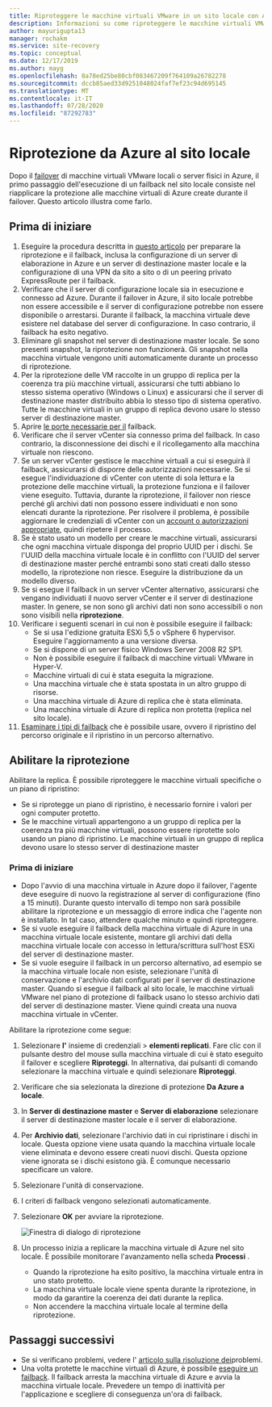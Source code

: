 ```yaml
---
title: Riproteggere le macchine virtuali VMware in un sito locale con Azure Site Recovery
description: Informazioni su come riproteggere le macchine virtuali VMware dopo il failover in Azure con Azure Site Recovery.
author: mayurigupta13
manager: rochakm
ms.service: site-recovery
ms.topic: conceptual
ms.date: 12/17/2019
ms.author: mayg
ms.openlocfilehash: 8a78ed25be80cbf083467209f764109a26782278
ms.sourcegitcommit: dccb85aed33d9251048024faf7ef23c94d695145
ms.translationtype: MT
ms.contentlocale: it-IT
ms.lasthandoff: 07/28/2020
ms.locfileid: "87292783"
---
```

# <a name="reprotect-from-azure-to-on-premises"></a>Riprotezione da Azure al sito locale

Dopo il [failover](site-recovery-failover.md) di macchine virtuali VMware locali o server fisici in Azure, il primo passaggio dell'esecuzione di un failback nel sito locale consiste nel riapplicare la protezione alle macchine virtuali di Azure create durante il failover. Questo articolo illustra come farlo. 

## <a name="before-you-begin"></a>Prima di iniziare

1. Eseguire la procedura descritta in [questo articolo](vmware-azure-prepare-failback.md) per preparare la riprotezione e il failback, inclusa la configurazione di un server di elaborazione in Azure e un server di destinazione master locale e la configurazione di una VPN da sito a sito o di un peering privato ExpressRoute per il failback.
2. Verificare che il server di configurazione locale sia in esecuzione e connesso ad Azure. Durante il failover in Azure, il sito locale potrebbe non essere accessibile e il server di configurazione potrebbe non essere disponibile o arrestarsi. Durante il failback, la macchina virtuale deve esistere nel database del server di configurazione. In caso contrario, il failback ha esito negativo.
3. Eliminare gli snapshot nel server di destinazione master locale. Se sono presenti snapshot, la riprotezione non funzionerà.  Gli snapshot nella macchina virtuale vengono uniti automaticamente durante un processo di riprotezione.
4. Per la riprotezione delle VM raccolte in un gruppo di replica per la coerenza tra più macchine virtuali, assicurarsi che tutti abbiano lo stesso sistema operativo (Windows o Linux) e assicurarsi che il server di destinazione master distribuito abbia lo stesso tipo di sistema operativo. Tutte le macchine virtuali in un gruppo di replica devono usare lo stesso server di destinazione master.
5. Aprire [le porte necessarie per il](vmware-azure-prepare-failback.md#ports-for-reprotectionfailback) failback.
6. Verificare che il server vCenter sia connesso prima del failback. In caso contrario, la disconnessione dei dischi e il ricollegamento alla macchina virtuale non riescono.
7. Se un server vCenter gestisce le macchine virtuali a cui si eseguirà il failback, assicurarsi di disporre delle autorizzazioni necessarie. Se si esegue l'individuazione di vCenter con utente di sola lettura e la protezione delle macchine virtuali, la protezione funziona e il failover viene eseguito. Tuttavia, durante la riprotezione, il failover non riesce perché gli archivi dati non possono essere individuati e non sono elencati durante la riprotezione. Per risolvere il problema, è possibile aggiornare le credenziali di vCenter con un [account o autorizzazioni appropriate](vmware-azure-tutorial-prepare-on-premises.md#prepare-an-account-for-automatic-discovery), quindi ripetere il processo. 
8. Se è stato usato un modello per creare le macchine virtuali, assicurarsi che ogni macchina virtuale disponga del proprio UUID per i dischi. Se l'UUID della macchina virtuale locale è in conflitto con l'UUID del server di destinazione master perché entrambi sono stati creati dallo stesso modello, la riprotezione non riesce. Eseguire la distribuzione da un modello diverso.
9. Se si esegue il failback in un server vCenter alternativo, assicurarsi che vengano individuati il nuovo server vCenter e il server di destinazione master. In genere, se non sono gli archivi dati non sono accessibili o non sono visibili nella **riprotezione**.
10. Verificare i seguenti scenari in cui non è possibile eseguire il failback:
    - Se si usa l'edizione gratuita ESXi 5,5 o vSphere 6 hypervisor. Eseguire l'aggiornamento a una versione diversa.
    - Se si dispone di un server fisico Windows Server 2008 R2 SP1.
    - Non è possibile eseguire il failback di macchine virtuali VMware in Hyper-V.
    - Macchine virtuali di cui è stata eseguita la migrazione.
    - Una macchina virtuale che è stata spostata in un altro gruppo di risorse.
    - Una macchina virtuale di Azure di replica che è stata eliminata.
    - Una macchina virtuale di Azure di replica non protetta (replica nel sito locale).
10. [Esaminare i tipi di failback](concepts-types-of-failback.md) che è possibile usare, ovvero il ripristino del percorso originale e il ripristino in un percorso alternativo.


## <a name="enable-reprotection"></a>Abilitare la riprotezione

Abilitare la replica. È possibile riproteggere le macchine virtuali specifiche o un piano di ripristino:

- Se si riprotegge un piano di ripristino, è necessario fornire i valori per ogni computer protetto.
- Se le macchine virtuali appartengono a un gruppo di replica per la coerenza tra più macchine virtuali, possono essere riprotette solo usando un piano di ripristino. Le macchine virtuali in un gruppo di replica devono usare lo stesso server di destinazione master

### <a name="before-you-start"></a>Prima di iniziare

- Dopo l'avvio di una macchina virtuale in Azure dopo il failover, l'agente deve eseguire di nuovo la registrazione al server di configurazione (fino a 15 minuti). Durante questo intervallo di tempo non sarà possibile abilitare la riprotezione e un messaggio di errore indica che l'agente non è installato. In tal caso, attendere qualche minuto e quindi riproteggere.
- Se si vuole eseguire il failback della macchina virtuale di Azure in una macchina virtuale locale esistente, montare gli archivi dati della macchina virtuale locale con accesso in lettura/scrittura sull'host ESXi del server di destinazione master.
- Se si vuole eseguire il failback in un percorso alternativo, ad esempio se la macchina virtuale locale non esiste, selezionare l'unità di conservazione e l'archivio dati configurati per il server di destinazione master. Quando si esegue il failback al sito locale, le macchine virtuali VMware nel piano di protezione di failback usano lo stesso archivio dati del server di destinazione master. Viene quindi creata una nuova macchina virtuale in vCenter.

Abilitare la riprotezione come segue:

1. Selezionare **l'** insieme di credenziali  >  **elementi replicati**. Fare clic con il pulsante destro del mouse sulla macchina virtuale di cui è stato eseguito il failover e scegliere **Riproteggi**. In alternativa, dai pulsanti di comando selezionare la macchina virtuale e quindi selezionare **Riproteggi**.
2. Verificare che sia selezionata la direzione di protezione **Da Azure a locale**.
3. In **Server di destinazione master** e **Server di elaborazione** selezionare il server di destinazione master locale e il server di elaborazione.  
4. Per **Archivio dati**, selezionare l'archivio dati in cui ripristinare i dischi in locale. Questa opzione viene usata quando la macchina virtuale locale viene eliminata e devono essere creati nuovi dischi. Questa opzione viene ignorata se i dischi esistono già. È comunque necessario specificare un valore.
5. Selezionare l'unità di conservazione.
6. I criteri di failback vengono selezionati automaticamente.
7. Selezionare **OK** per avviare la riprotezione.

    ![Finestra di dialogo di riprotezione](./media/vmware-azure-reprotect/reprotectinputs.png)
    
8. Un processo inizia a replicare la macchina virtuale di Azure nel sito locale. È possibile monitorare l'avanzamento nella scheda **Processi** .
    - Quando la riprotezione ha esito positivo, la macchina virtuale entra in uno stato protetto.
    - La macchina virtuale locale viene spenta durante la riprotezione, in modo da garantire la coerenza dei dati durante la replica.
    - Non accendere la macchina virtuale locale al termine della riprotezione.
   

## <a name="next-steps"></a>Passaggi successivi

- Se si verificano problemi, vedere l' [articolo sulla risoluzione dei](vmware-azure-troubleshoot-failback-reprotect.md)problemi.
- Una volta protette le macchine virtuali di Azure, è possibile [eseguire un failback](vmware-azure-failback.md). Il failback arresta la macchina virtuale di Azure e avvia la macchina virtuale locale. Prevedere un tempo di inattività per l'applicazione e scegliere di conseguenza un'ora di failback.


